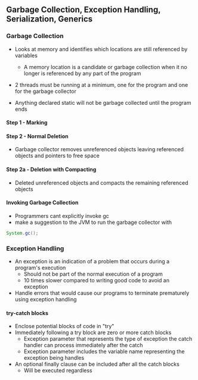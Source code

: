 ## Garbage Collection, Exception Handling, Serialization, Generics
### Garbage Collection
- Looks at memory and identifies which locations are still referenced by variables
    - A memory location is a candidate or garbage collection when it no longer is referenced by any part of the program
- 2 threads must be running at a minimum, one for the program and one for the garbage collector

- Anything declared static will not be garbage collected until the program ends

#### Step 1 - Marking
#### Step 2 - Normal Deletion
- Garbage collector removes unreferenced objects leaving referenced objects and pointers to free space
#### Step 2a - Deletion with Compacting
- Deleted unreferenced objects and compacts the remaining referenced objects

#### Invoking Garbage Collection
- Programmers cant explicitly invoke gc
- make a suggestion to the JVM to run the garbage collector with 
``` Java 
System.gc();
```

### Exception Handling
- An exception is an indication of a problem that occurs during a program's execution
    - Should not be part of the normal execution of a program
    - 10 times slower compared to writing good code to avoid an exception
- Handle errors that would cause our programs to terminate prematurely using exception handling

#### try-catch blocks
- Enclose potential blocks of code in "try"
- Immediately following a try block are zero or more catch blocks
    - Exception parameter that represents the type of exception the catch handler can process immediately after the catch
    - Exception parameter includes the variable name representing the exception being handles
- An optional finally clause can be included after all the catch blocks
    - Will be executed regardless 

